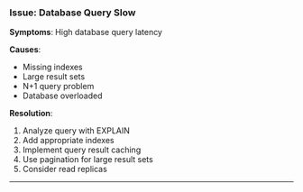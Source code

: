 ### Issue: Database Query Slow

**Symptoms**: High database query latency

**Causes**:

- Missing indexes
- Large result sets
- N+1 query problem
- Database overloaded

**Resolution**:

1. Analyze query with EXPLAIN
2. Add appropriate indexes
3. Implement query result caching
4. Use pagination for large result sets
5. Consider read replicas

---
